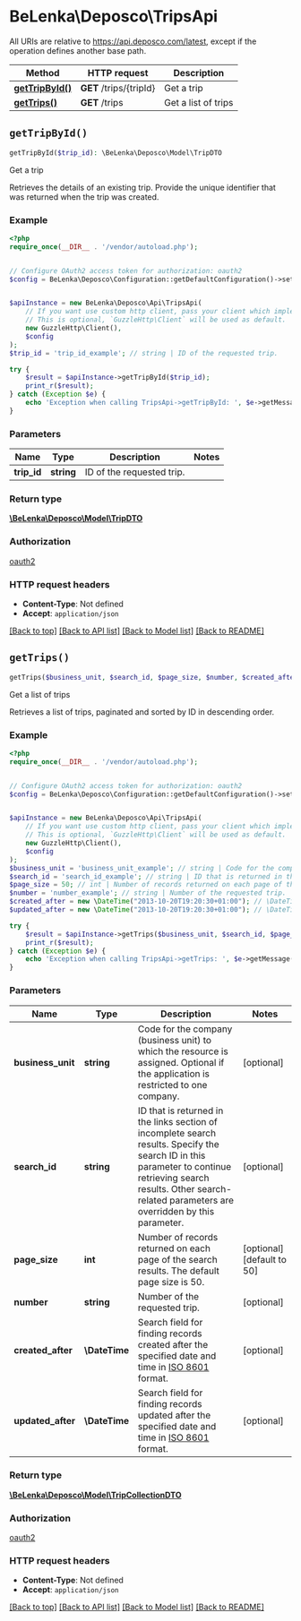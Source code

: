 # BeLenka\Deposco\TripsApi

All URIs are relative to https://api.deposco.com/latest, except if the operation defines another base path.

| Method | HTTP request | Description |
| ------------- | ------------- | ------------- |
| [**getTripById()**](TripsApi.md#getTripById) | **GET** /trips/{tripId} | Get a trip |
| [**getTrips()**](TripsApi.md#getTrips) | **GET** /trips | Get a list of trips |


## `getTripById()`

```php
getTripById($trip_id): \BeLenka\Deposco\Model\TripDTO
```

Get a trip

Retrieves the details of an existing trip. Provide the unique identifier that was returned when the trip was created.

### Example

```php
<?php
require_once(__DIR__ . '/vendor/autoload.php');


// Configure OAuth2 access token for authorization: oauth2
$config = BeLenka\Deposco\Configuration::getDefaultConfiguration()->setAccessToken('YOUR_ACCESS_TOKEN');


$apiInstance = new BeLenka\Deposco\Api\TripsApi(
    // If you want use custom http client, pass your client which implements `GuzzleHttp\ClientInterface`.
    // This is optional, `GuzzleHttp\Client` will be used as default.
    new GuzzleHttp\Client(),
    $config
);
$trip_id = 'trip_id_example'; // string | ID of the requested trip.

try {
    $result = $apiInstance->getTripById($trip_id);
    print_r($result);
} catch (Exception $e) {
    echo 'Exception when calling TripsApi->getTripById: ', $e->getMessage(), PHP_EOL;
}
```

### Parameters

| Name | Type | Description  | Notes |
| ------------- | ------------- | ------------- | ------------- |
| **trip_id** | **string**| ID of the requested trip. | |

### Return type

[**\BeLenka\Deposco\Model\TripDTO**](../Model/TripDTO.md)

### Authorization

[oauth2](../../README.md#oauth2)

### HTTP request headers

- **Content-Type**: Not defined
- **Accept**: `application/json`

[[Back to top]](#) [[Back to API list]](../../README.md#endpoints)
[[Back to Model list]](../../README.md#models)
[[Back to README]](../../README.md)

## `getTrips()`

```php
getTrips($business_unit, $search_id, $page_size, $number, $created_after, $updated_after): \BeLenka\Deposco\Model\TripCollectionDTO
```

Get a list of trips

Retrieves a list of trips, paginated and sorted by ID in descending order.

### Example

```php
<?php
require_once(__DIR__ . '/vendor/autoload.php');


// Configure OAuth2 access token for authorization: oauth2
$config = BeLenka\Deposco\Configuration::getDefaultConfiguration()->setAccessToken('YOUR_ACCESS_TOKEN');


$apiInstance = new BeLenka\Deposco\Api\TripsApi(
    // If you want use custom http client, pass your client which implements `GuzzleHttp\ClientInterface`.
    // This is optional, `GuzzleHttp\Client` will be used as default.
    new GuzzleHttp\Client(),
    $config
);
$business_unit = 'business_unit_example'; // string | Code for the company (business unit) to which the resource is assigned. Optional if the application is restricted to one company.
$search_id = 'search_id_example'; // string | ID that is returned in the links section of incomplete search results. Specify the search ID in this parameter to continue retrieving search results. Other search-related parameters are overridden by this parameter.
$page_size = 50; // int | Number of records returned on each page of the search results. The default page size is 50.
$number = 'number_example'; // string | Number of the requested trip.
$created_after = new \DateTime("2013-10-20T19:20:30+01:00"); // \DateTime | Search field for finding records created after the specified date and time in [ISO 8601](https://en.wikipedia.org/wiki/ISO_8601) format.
$updated_after = new \DateTime("2013-10-20T19:20:30+01:00"); // \DateTime | Search field for finding records updated after the specified date and time in [ISO 8601](https://en.wikipedia.org/wiki/ISO_8601) format.

try {
    $result = $apiInstance->getTrips($business_unit, $search_id, $page_size, $number, $created_after, $updated_after);
    print_r($result);
} catch (Exception $e) {
    echo 'Exception when calling TripsApi->getTrips: ', $e->getMessage(), PHP_EOL;
}
```

### Parameters

| Name | Type | Description  | Notes |
| ------------- | ------------- | ------------- | ------------- |
| **business_unit** | **string**| Code for the company (business unit) to which the resource is assigned. Optional if the application is restricted to one company. | [optional] |
| **search_id** | **string**| ID that is returned in the links section of incomplete search results. Specify the search ID in this parameter to continue retrieving search results. Other search-related parameters are overridden by this parameter. | [optional] |
| **page_size** | **int**| Number of records returned on each page of the search results. The default page size is 50. | [optional] [default to 50] |
| **number** | **string**| Number of the requested trip. | [optional] |
| **created_after** | **\DateTime**| Search field for finding records created after the specified date and time in [ISO 8601](https://en.wikipedia.org/wiki/ISO_8601) format. | [optional] |
| **updated_after** | **\DateTime**| Search field for finding records updated after the specified date and time in [ISO 8601](https://en.wikipedia.org/wiki/ISO_8601) format. | [optional] |

### Return type

[**\BeLenka\Deposco\Model\TripCollectionDTO**](../Model/TripCollectionDTO.md)

### Authorization

[oauth2](../../README.md#oauth2)

### HTTP request headers

- **Content-Type**: Not defined
- **Accept**: `application/json`

[[Back to top]](#) [[Back to API list]](../../README.md#endpoints)
[[Back to Model list]](../../README.md#models)
[[Back to README]](../../README.md)
